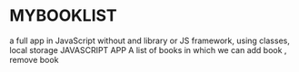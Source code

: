 # MYBOOKLIST
a full app in JavaScript without and library or JS framework, using classes, local storage
JAVASCRIPT APP
A list of books in which we can add book , remove book 
